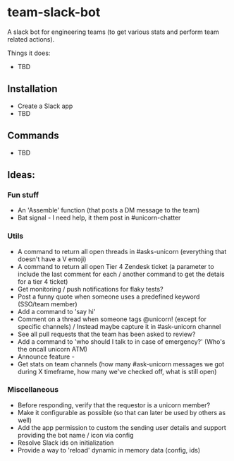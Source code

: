 # team-slack-bot
A slack bot for engineering teams (to get various stats and perform team related actions).
 
 Things it does:
 * TBD


## Installation
* Create a Slack app 
* TBD


## Commands
* TBD


## Ideas:

### Fun stuff
* An 'Assemble' function (that posts a DM message to the team)
* Bat signal - I need help, it them post in #unicorn-chatter


### Utils
* A command to return all open threads in #asks-unicorn (everything that doesn't have a V emoji)
* A command to return all open Tier 4 Zendesk ticket (a parameter to include the last comment for each / another command to get the detais for a tier 4 ticket)
* Get monitoring / push notifications for flaky tests?
* Post a funny quote when someone uses a predefined keyword (SSO/team member)
* Add a command to 'say hi'
* Comment on a thread when someone tags @unicorn! (except for specific channels) / Instead maybe capture it in #ask-unicorn channel
* See all pull requests that the team has been asked to review?
* Add a command to 'who should I talk to in case of emergency?' (Who's the oncall unicorn ATM)
* Announce feature -
* Get stats on team channels (how many #ask-unicorn messages we got during X timeframe, how many we've checked off, what is still open)


### Miscellaneous
* Before responding, verify that the requestor is a unicorn member?
* Make it configurable as possible (so that can later be used by others as well)
* Add the app permission to custom the sending user details and support providing the bot name / icon via config
* Resolve Slack ids on initialization
* Provide a way to 'reload' dynamic in memory data (config, ids) 
 